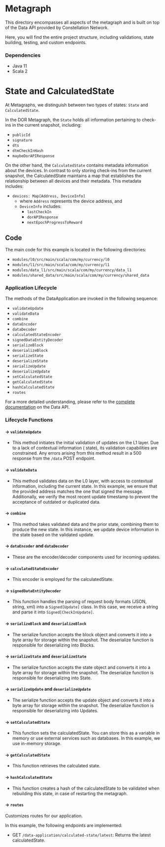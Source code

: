 Metagraph
=========

This directory encompasses all aspects of the metagraph and is built on top of the Data API provided by Constellation
Network.

Here, you will find the entire project structure, including validations, state building, testing, and custom endpoints.

### Dependencies

- Java 11
- Scala 2

State and CalculatedState
===========================

At Metagraphs, we distinguish between two types of states: `State` and `CalculatedState`.

In the DOR Metagraph, the `State` holds all information pertaining to check-ins in the current snapshot, including:

- `publicId`
- `signature`
- `dts`
- `dtmCheckInHash`
- `maybeDorAPIResponse`

On the other hand, the `CalculatedState` contains metadata information about the devices. In contrast to only storing
check-ins from the current snapshot, the CalculatedState maintains a map that establishes the relationship between all
devices and their metadata. This metadata includes:

- `devices: Map[Address, DeviceInfo]`
    - where `Address` represents the device address, and
    - `DeviceInfo` includes:
        - `lastCheckIn`
        - `dorAPIResponse`
        - `nextEpochProgressToReward`

Code
--------

The main code for this example is located in the following directories:

- `modules/l0/src/main/scala/com/my/currency/l0`
- `modules/l1/src/main/scala/com/my/currency/l1`
- `modules/data_l1/src/main/scala/com/my/currency/data_l1`
- `modules/shared_data/src/main/scala/com/my/currency/shared_data`

### Application Lifecycle

The methods of the DataApplication are invoked in the following sequence:

- `validateUpdate`
- `validateData`
- `combine`
- `dataEncoder`
- `dataDecoder`
- `calculatedStateEncoder`
- `signedDataEntityDecoder`
- `serializeBlock`
- `deserializeBlock`
- `serializeState`
- `deserializeState`
- `serializeUpdate`
- `deserializeUpdate`
- `setCalculatedState`
- `getCalculatedState`
- `hashCalculatedState`
- `routes`

For a more detailed understanding, please refer to
the [complete documentation](https://docs.constellationnetwork.io/sdk/frameworks/currency/data-api) on the Data API.

### Lifecycle Functions

#### -> `validateUpdate`

* This method initiates the initial validation of updates on the L1 layer. Due to a lack of contextual information (
  state), its validation capabilities are constrained. Any errors arising from this method result in a 500 response from
  the `/data` POST endpoint.

#### -> `validateData`

* This method validates data on the L0 layer, with access to contextual information, including the current state. In
  this example, we ensure that the provided address matches the one that signed the message. Additionally, we verify the
  most recent update timestamp to prevent the acceptance of outdated or duplicated data.

#### -> `combine`

* This method takes validated data and the prior state, combining them to produce the new state. In this instance, we
  update device information in the state based on the validated update.

#### -> `dataEncoder` and `dataDecoder`

* These are the encoder/decoder components used for incoming updates.

#### -> `calculatedStateEncoder`

* This encoder is employed for the calculatedState.

#### -> `signedDataEntityDecoder`

* This function handles the parsing of request body formats (JSON, string, xml) into a `Signed[Update]` class. In this
  case, we receive a string and parse it into `Signed[CheckInUpdate]`.

#### -> `serializeBlock` and `deserializeBlock`

* The serialize function accepts the block object and converts it into a byte array for storage within the snapshot. The
  deserialize function is responsible for deserializing into Blocks.

#### -> `serializeState` and `deserializeState`

* The serialize function accepts the state object and converts it into a byte array for storage within the snapshot. The
  deserialize function is responsible for deserializing into State.

#### -> `serializeUpdate` and `deserializeUpdate`

* The serialize function accepts the update object and converts it into a byte array for storage within the snapshot.
  The deserialize function is responsible for deserializing into Updates.

#### -> `setCalculatedState`

* This function sets the calculatedState. You can store this as a variable in memory or use external services such as
  databases. In this example, we use in-memory storage.

#### -> `getCalculatedState`

* This function retrieves the calculated state.

#### -> `hashCalculatedState`

* This function creates a hash of the calculatedState to be validated when rebuilding this state, in case of restarting
  the metagraph.

#### -> `routes`

Customizes routes for our application.

In this example, the following endpoints are implemented:

- GET `/data-application/calculated-state/latest`: Returns the latest calculatedState.